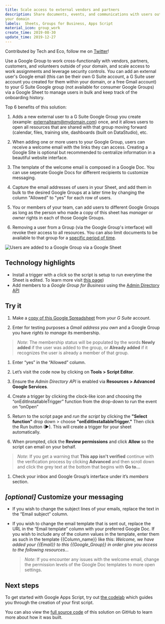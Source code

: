 ```yaml
---
title: Scale access to external vendors and partners
description: Share documents, events, and communications with users outside 
your domain
labels:  Sheets, Groups for Business, Apps Script
material_icon: group_work
create_time: 2019-08-30
update_time: 2019-12-27
---
```

Contributed by Tech and Eco, follow me on
[Twitter](https://twitter.com/TechandEco)!

Use a Google Group to work cross-functionally with vendors, partners,
customers, and volunteers outside of your domain, and scale access
to work assignments and leverage security controls. You can add an external
user's Google email (this can be their own G Suite account, a G Suite user
account you created for them within your domain, or a free Gmail account) to
your G Suite Google group (not available for consumer Google Groups) via a
Google Sheet to manage users in bulk and keep track of the onboarding history.

Top 6 benefits of this solution:

 1. Adds a new external user to a G Suite Google Group you create
   (example: externalteam@mydomain.com) once, and it allows users to open all
   resources that are shared with that group moving forward (calendar, files,
   training site, dashboards (built on DataStudio), etc.

 1. When adding one or more users to your Google Group, users can receive a
    welcome email with the links they can access. Creating a Google Site is
    optional but recommended to centralize information in a
    beautiful website interface.

 1. The template of the welcome email is composed in a Google Doc. You
    can use seperate Google Docs for different recipients to customize
    messaging.

 1. Capture the email addresses of users in your Sheet, and add them in bulk to
    the desired Google Groups at a later time by changing the column "Allowed"
    to "yes" for each row of users.

 1. You or members of your team, can add users to different Google Groups as
    long as the person who made a copy of this sheet has
    _manager_ or _owner_ rights in each of those Google Groups.

 1. Removing a user from a Group (via the Google Group's interface) will revoke
    their access to all resources. You can also limit documents to be available
    to that group for a
    [specific period of time](https://support.google.com/docs/answer/2494893?co=GENIE.Platform%3DDesktop&hl=en).

![Users are added to a Google Group via a Google Sheet](https://cdn.jsdelivr.net/gh/gsuitedevs/solutions@master/group-membership/demo.gif)

## Technology highlights

- Install a trigger with a click so the script is setup to run everytime the
Sheet is edited. To learn more visit
 [this page](https://developers.google.com/apps-script/guides/triggers/installable))
- Add members to a _Google Group for Business_ using the
 [Admin Directory API](https://developers.google.com/apps-script/advanced/admin-sdk-directory)

## Try it

1. Make a [copy of this Google Spreadsheet](https://docs.google.com/spreadsheets/d/1KJKc2DcCr2bHLCq5Judvvwuen3k3ifFY8wtQWKfHDXU/copy)     from your _G Suite_ account.

1. Enter for testing purposes a _Gmail address you own_ and a Google Group you
   have _rights to manage_ its membership.

  > _Note_: The membership status will be populated by the words
  **Newly added** if the
  > user was added to the group, or **Already added** if it recognizes the user
  > is already a member of that group.

1. Enter “yes” in the “Allowed” column.
1. Let’s visit the code now by clicking on **Tools > Script Editor**.
1. Ensure the _Admin Directory API_ is enabled via
  **Resources > Advanced Google Services**.
1. Create a trigger by clicking the clock-like icon and choosing the
   “onEditInstallableTrigger” function from the drop-down to run the event on
   “onOpen”
1. Return to the script page and _run the script_ by clicking the
   **"Select function"** drop down >
   choose **"onEditInstallableTrigger."** Then click the Run button (►).
   This will create a trigger for your sheet automatically.

1. When prompted, click the **Review permissions** and click **Allow** so the
  script can email on your behalf.

  > _Note_: If you get a warning that **This app isn't verified** continue
  > with the verification process by clicking **Advanced** and then scroll
  > down and click the grey text at the bottom that begins with **Go to...**

1. Check your inbox and Google Group’s interface under it’s _members_ section.

## _[optional]_ Customize your messaging

- If you wish to change the subject lines of your emails, replace
 the text in the “Email subject” column.

- If you wish to change the email template that is sent out, replace the URL
  in the “Email template” column with your preferred Google Doc. If you wish
  to include any of the column values in the template, enter them as such in
  the template {{Column_name}} like this: _Welcome, we have added your
  {{Email}} to this {{Google_Group}} in order give you access to the following
  resources..._
  > _Note_: If you encounter any issues with the welcome email, change the
  > permission levels of the Google Doc templates to more open settings.

## Next steps

To get started with Google Apps Script, try out [the codelab][codelab]
which guides you through the creation of your first script.

You can also view the [full source code][github] of this solution on GitHub to
learn more about how it was built.

[codelab]: https://codelabs.developers.google.com/codelabs/apps-script-intro
[github]: https://github.com/gsuitedevs/solutions/blob/master/group-membership

